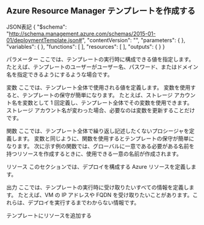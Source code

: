 ## Azure Resource Manager テンプレートを作成する 

JSON表記
{
    "$schema": "http://schema.management.azure.com/schemas/2015-01-01/deploymentTemplate.json#",
    "contentVersion": "",
    "parameters": {  },
    "variables": {  },
    "functions": [  ],
    "resources": [  ],
    "outputs": {  }
}

パラメーター
ここでは、テンプレートの実行時に構成できる値を指定します。 たとえば、テンプレートのユーザーがユーザー名、パスワード、またはドメイン名を指定できるようにするような場合です。

変数
ここでは、テンプレート全体で使用される値を定義します。 変数を使用すると、テンプレートの保守が簡単になります。 たとえば、ストレージ アカウント名を変数として 1 回定義し、テンプレート全体でその変数を使用できます。 ストレージ アカウント名が変わった場合、必要なのは変数を更新することだけです。

関数
ここでは、テンプレート全体で繰り返し記述したくないプロシージャを定義します。 変数と同じように、関数を使用するとテンプレートの保守が簡単になります。 次に示す例の関数では、グローバルに一意である必要がある名前を持つリソースを作成するときに、使用できる一意の名前が作成されます。

リソース
このセクションでは、デプロイを構成する Azure リソースを定義します。

出力
ここでは、テンプレートの実行時に受け取りたいすべての情報を定義します。 たとえば、VM の IP アドレスや FQDN を受け取りたいことがあります。これらは、デプロイを実行するまでわからない情報です。

テンプレートにリソースを追加する
